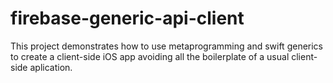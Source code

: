 # firebase-generic-api-client

This project demonstrates how to use metaprogramming and swift generics to create a client-side iOS app avoiding all the boilerplate of a usual client-side aplication.
